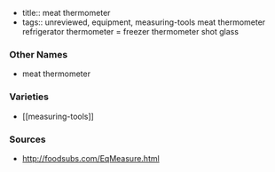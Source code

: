 - title:: meat thermometer
- tags:: unreviewed, equipment, measuring-tools
meat thermometer refrigerator thermometer = freezer thermometer shot glass

### Other Names

* meat thermometer

### Varieties

* [[measuring-tools]]

### Sources
* http://foodsubs.com/EqMeasure.html
